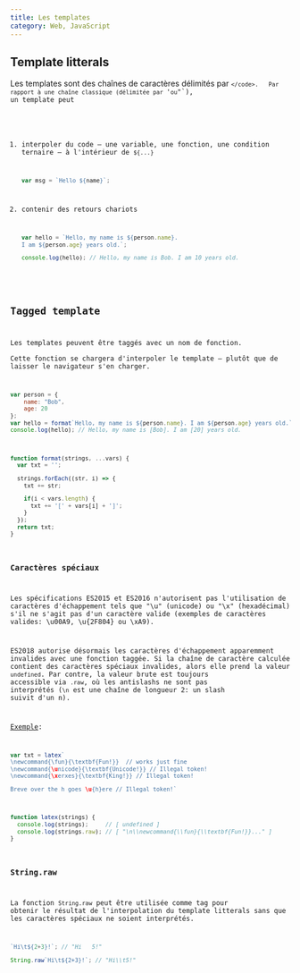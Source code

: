 ```yaml
---
title: Les templates
category: Web, JavaScript
---
```


## Template litterals

Les templates sont des chaînes de caractères délimités par <code>`</code>.  
Par rapport à une chaîne classique (délimitée par `'` ou `"`), un template peut

1. interpoler du code — une variable, une fonction, une condition ternaire — à l'intérieur de `${...}`

   ``` js
   var msg = `Hello ${name}`;
   ```

2. contenir des retours chariots

   ``` js
   var hello = `Hello, my name is ${person.name}.
   I am ${person.age} years old.`;

   console.log(hello); // Hello, my name is Bob. I am 10 years old.
   ```

## Tagged template

Les templates peuvent être taggés avec un nom de fonction.  
Cette fonction se chargera d'interpoler le template — plutôt que de laisser le navigateur s'en charger.

``` js
var person = {
    name: "Bob",
    age: 20
};
var hello = format`Hello, my name is ${person.name}. I am ${person.age} years old.`;
console.log(hello); // Hello, my name is [Bob]. I am [20] years old.
```

``` js
function format(strings, ...vars) {
  var txt = '';

  strings.forEach((str, i) => {
    txt += str;

    if(i < vars.length) {
      txt += '[' + vars[i] + ']';
    }
  });
  return txt;
}
```

### Caractères spéciaux

Les spécifications ES2015 et ES2016 n'autorisent pas l'utilisation de caractères d'échappement tels que "\u" (unicode) ou "\x" (hexadécimal) s'il ne s'agit pas d'un caractère valide (exemples de caractères valides: \u00A9, \u{2F804} ou \xA9).

ES2018 autorise désormais les caractères d'échappement apparemment invalides avec une fonction taggée. Si la chaîne de caractère calculée contient des caractères spéciaux invalides, alors elle prend la valeur `undefined`. Par contre, la valeur brute est toujours accessible via `.raw`, où les antislashs ne sont pas interprétés (`\n` est une chaîne de longueur 2: un slash suivit d'un n).

<ins>Exemple</ins>:

``` js
var txt = latex`
\newcommand{\fun}{\textbf{Fun!}}  // works just fine
\newcommand{\unicode}{\textbf{Unicode!}} // Illegal token!
\newcommand{\xerxes}{\textbf{King!}} // Illegal token!

Breve over the h goes \u{h}ere // Illegal token!`
```

``` js
function latex(strings) {
  console.log(strings);     // [ undefined ]
  console.log(strings.raw); // [ "\n\\newcommand{\\fun}{\\textbf{Fun!}}..." ]
}
```

### String.raw

La fonction `String.raw` peut être utilisée comme tag pour obtenir le résultat de l'interpolation du template litterals sans que les caractères spéciaux ne soient interprétés.

``` js
`Hi\t${2+3}!`; // "Hi	5!"

String.raw`Hi\t${2+3}!`; // "Hi\\t5!"
```


